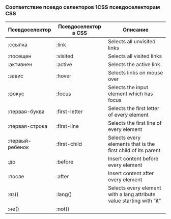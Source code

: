 ### Соответствие псевдо селекторов 1CSS псевдоселекторам CSS
Псевдоселектор | Псевдоселектор в CSS | Описание
--- | --- | ---
:ссылка | :link | Selects all unvisited links
:посещен | :visited | Selects all visited links
:активнен | :active | Selects the active link
:завис | :hover | Selects links on mouse over
:фокус | :focus | Selects the input element which has focus
:первая-буква | :first-letter | Selects the first letter of every element
:первая-строка | :first-line | Selects the first line of every element
:первый-ребенок | :first-child | Selects every elements that is the first child of its parent
:до | :before | Insert content before every element
:после | :after | Insert content after every element
:яз() | :lang() | Selects every element with a lang attribute value starting with "it"
:не() | :not() |
